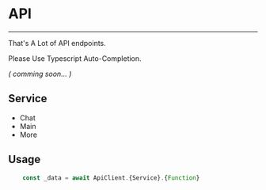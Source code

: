 # API

-----------

That's A Lot of API endpoints. 

Please Use Typescript Auto-Completion.

*( comming soon... )*

## Service

- Chat
- Main
- More
  
## Usage

```javascript
    const _data = await ApiClient.{Service}.{Function}
```